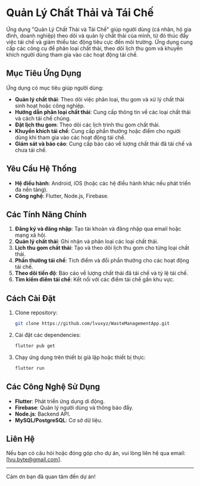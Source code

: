 # Quản Lý Chất Thải và Tái Chế

Ứng dụng "Quản Lý Chất Thải và Tái Chế" giúp người dùng (cá nhân, hộ gia đình, doanh nghiệp) theo dõi và quản lý chất thải của mình, từ đó thúc đẩy việc tái chế và giảm thiểu tác động tiêu cực đến môi trường. Ứng dụng cung cấp các công cụ để phân loại chất thải, theo dõi lịch thu gom và khuyến khích người dùng tham gia vào các hoạt động tái chế.

## Mục Tiêu Ứng Dụng

Ứng dụng có mục tiêu giúp người dùng:

- **Quản lý chất thải**: Theo dõi việc phân loại, thu gom và xử lý chất thải sinh hoạt hoặc công nghiệp.
- **Hướng dẫn phân loại chất thải**: Cung cấp thông tin về các loại chất thải và cách tái chế chúng.
- **Đặt lịch thu gom**: Theo dõi các lịch trình thu gom chất thải.
- **Khuyến khích tái chế**: Cung cấp phần thưởng hoặc điểm cho người dùng khi tham gia vào các hoạt động tái chế.
- **Giám sát và báo cáo**: Cung cấp báo cáo về lượng chất thải đã tái chế và chưa tái chế.

## Yêu Cầu Hệ Thống

- **Hệ điều hành**: Android, iOS (hoặc các hệ điều hành khác nếu phát triển đa nền tảng).
- **Công nghệ**: Flutter, Node.js, Firebase.

## Các Tính Năng Chính

1. **Đăng ký và đăng nhập**: Tạo tài khoản và đăng nhập qua email hoặc mạng xã hội.
2. **Quản lý chất thải**: Ghi nhận và phân loại các loại chất thải.
3. **Lịch thu gom chất thải**: Tạo và theo dõi lịch thu gom cho từng loại chất thải.
4. **Phần thưởng tái chế**: Tích điểm và đổi phần thưởng cho các hoạt động tái chế.
5. **Theo dõi tiến độ**: Báo cáo về lượng chất thải đã tái chế và tỷ lệ tái chế.
6. **Tìm kiếm điểm tái chế**: Kết nối với các điểm tái chế gần khu vực.

## Cách Cài Đặt

1. Clone repository:
   ```bash
   git clone https://github.com/lvuxyz/WasteManagementApp.git
   ```

2. Cài đặt các dependencies:
   ```bash
   flutter pub get
   ```

3. Chạy ứng dụng trên thiết bị giả lập hoặc thiết bị thực:
   ```bash
   flutter run
   ```

## Các Công Nghệ Sử Dụng

- **Flutter**: Phát triển ứng dụng di động.
- **Firebase**: Quản lý người dùng và thông báo đẩy.
- **Node.js**: Backend API.
- **MySQL/PostgreSQL**: Cơ sở dữ liệu.

## Liên Hệ

Nếu bạn có câu hỏi hoặc đóng góp cho dự án, vui lòng liên hệ qua email: [lvu.byte@gmail.com].

---

Cảm ơn bạn đã quan tâm đến dự án!
